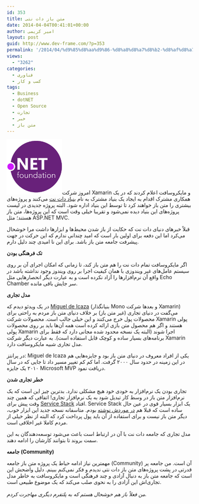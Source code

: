 ```yaml
---
id: 353
title: متن باز دات نتی
date: 2014-04-04T00:41:01+00:00
author: امیر کریمی
layout: post
guid: http://www.dev-frame.com/?p=353
permalink: '/2014/04/%d9%85%d8%aa%d9%86-%d8%a8%d8%a7%d8%b2-%d8%af%d8%a7%d8%aa-%d9%86%d8%aa%db%8c/'
views:
  - "3262"
categories:
  - فناوری
  - کسب و کار
tags:
  - Business
  - dotNET
  - Open Source
  - تجارت
  - خبر
  - متن باز
---
```

[<img class="size-full wp-image-361 alignleft" alt="dotnet_logo" src="/wp-content/uploads/2014/04/dotnet_logo.png" width="150" height="150" />](/wp-content/uploads/2014/04/dotnet_logo.png)امروز شرکت Xamarin و مایکروسافت اعلام کردند که در یک همکاری مشترک اقدام به ایجاد یک بنیاد مشترک به نام <a href="http://www.dotnetfoundation.org/" target="_blank">بنیاد دات نت</a> می‌کنند و پروژه‌های بیشتری را متن باز خواهند کرد تا توسط این بنیاد اداره شود. البته پروژه جدیدی در لیست پروژه‌های این بنیاد دیده نمی‌شود و تقریبا خیلی وقت است که این پروژه‌ها، متن باز هستند؛ مثل ASP.NET MVC.

قبلاً خبر‌های دنیای دات نت که حکایت از باز شدن محیط‌ها و ابزارها داشت مرا خوشحال می‌کرد اما این دفعه برای اولین بار است که امید چندانی ندارم که این حرکت در جهت پیشرفت جامعه متن باز باشد. برای این نا امیدی چند دلیل دارم.

**تک فرهنگی بودن**

اگر مایکروسافت تمام دات نت را هم متن باز کند، تا زمانی که امکان اجرای آن بر روی سیستم عامل‌های غیر ویندوزی با همان کیفیت اجرا بر روی ویندوز وجود نداشته باشد در واقع آن نرم‌افزار‌ها را آزاد نکرده است و به عبارت دیگر انحصار‌هایی مثل Echo Chamber سر جایش باقی مانده.

**مدل تجاری**

در یک ویدئو دیدم که <a href="http://en.wikipedia.org/wiki/Miguel_de_Icaza" target="_blank">Miguel de Icaza</a> (بنیانگذار Mono و بعدها شرکت Xamarin) می‌گفت در دنیای تجاری (غیر متن باز) بر خلاف دنیای متن باز مردم به راحتی برای محصولات پول خرج می‌کنند و این خیلی جالب است. محصولات شرکت Xamarin پولی هستند و اگر هم محصول متن بازی ارائه کرده است همه آن‌ها باید بر روی محصولات پولی Xamarin اجرا شوند (البته یک نسخه محدود شده مجانی دارد که فقط برای برنامه‌های بسیار ساده و کوچک قابل استفاده است). به عبارت دیگر شرکت Xamarin مدل تجاری شبیه مایکروسافت دارد.

در پرانتز: Miguel de Icaza یکی از افراد معروف در دنیای متن باز بود و جایزه‌هایی هم در این زمینه در حدود سال ۲۰۰۰ گرفت. اما کم کم تغییر مسیر داد تا جایی که در سال ۲۰۱۰ یک جایزه Microsoft MVP دریافت نمود.

**خطر تجاری شدن**

تجاری بودن یک نرم‌افزار به خودی خود هیچ مشکلی ندارد. بدترین چیز این است که یک نرم‌افزار متن باز در وسط کار تبدیل شود به یک نرم‌افزار تجاری! اتفاقی که همین چند وقت پیش برای <a href="https://www.servicestack.net" target="_blank">Service Stack</a> افتاد. Service Stack یک ابزار بسیار قوی در عین حال ساده است که قبلا هم <a title="ساخت وب سایتی شبیه Stack Overflow با Service Stack" href="http://www.dev-frame.com/1392/05/%d8%b3%d8%a7%d8%ae%d8%aa-%d9%88%d8%a8-%d8%b3%d8%a7%db%8c%d8%aa%db%8c-%d8%b4%d8%a8%db%8c%d9%87-stack-overflow-%d8%a8%d8%a7-service-stack/" target="_blank">در موردش نوشته</a> بودم. متاسفانه نسخه جدید این ابزار خوب، دیگر متن باز نیست و برای استفاده از آن باید پول پرداخت کرد که البته از نظر خیلی از مردم کاملا غیر اخلاقی است.

مدل تجاری که جامعه دات نت با آن در ارتباط است باعث می‌شود توسعه‌دهندگان به این سمت بروند تا بتوانند کارشان را ادامه دهند.

**جامعه (Community)**

مهمترین نیاز ادامه حیاط یک پروژه متن باز جامعه (Community) آن است. من جامعه پر قدرتی در پشت پروژه‌های متن باز دات نتی ندیدم و فکر نمی‌کنم ببینم. دلیل واضحش این است که جامعه متن باز به دنبال آزادی و چند فرهنگی است و مایکروسافت به خاطر مدل تجاری‌اش این آزادی را به نحوی صلب می‌کند که یک موضوع طبیعی است.

_<span style="line-height: 1.5em;">من فعلاً باز هم خوشحال هستم که به پلتفرم دیگری مهاجرت کردم.</span>_